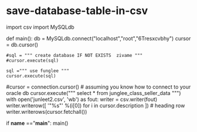 save-database-table-in-csv
==========================


import csv
import MySQLdb

def main():
    db = MySQLdb.connect("localhost","root","6Tresxcvbhy")
    cursor = db.cursor()

    #sql = """ create database IF NOT EXISTS  zivame """
    #cursor.execute(sql)

    sql =""" use funglee """
    cursor.execute(sql)

   #cursor = connection.cursor() # assuming you know how to connect to your oracle db
    cursor.execute(""" select * from  junglee_class_seller_data """)
    with open('junleet2.csv', 'wb') as fout:
        writer = csv.writer(fout)
        writer.writerow([ '"%s"' %(i[0]) for i in cursor.description ]) # heading row
        writer.writerows(cursor.fetchall())

if __name__ =="__main__":
    main()
